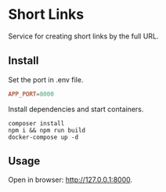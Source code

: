 # Short Links

Service for creating short links by the full URL.

## Install

Set the port in .env file.

```conf
APP_PORT=8000
```

Install dependencies and start containers.

```
composer install
npm i && npm run build
docker-compose up -d
```

## Usage

Open in browser: <http://127.0.0.1:8000>.
